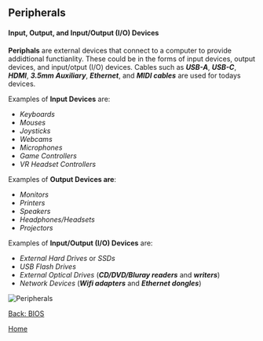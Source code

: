 ## Peripherals
#### Input, Output, and Input/Output (I/O) Devices

**Periphals** are external devices that connect to a computer to provide addidtional functianlity. These could be in the forms of input devices, output devices, and input/otput (I/O) devices. Cables such as _**USB-A**_, _**USB-C**_, _**HDMI**_, _**3.5mm Auxiliary**_, _**Ethernet**_, and _**MIDI cables**_ are used for todays devices.

Examples of **Input Devices** are:
  * _Keyboards_
  * _Mouses_
  * _Joysticks_
  * _Webcams_
  * _Microphones_
  * _Game Controllers_
  * _VR Headset Controllers_

Examples of **Output Devices are**:
  * _Monitors_
  * _Printers_
  * _Speakers_
  * _Headphones/Headsets_
  * _Projectors_

Examples of **Input/Output (I/O) Devices** are:
  * _External Hard Drives_ or _SSDs_
  * _USB Flash Drives_
  * _External Optical Drives_ (_**CD/DVD/Bluray readers**_ and _**writers**_)
  * _Network Devices_ (_**Wifi adapters**_ and _**Ethernet dongles**_)

![Peripherals](https://vanaplus.co/cdn/shop/articles/54e584cb9e7df1b3358d7b9f54592c6c.png?v=1657998272&width=400)

[Back: BIOS](BIOS.md)

[Home](README.md)
